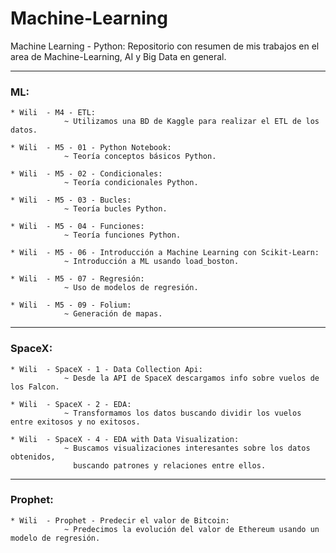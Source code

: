 # Machine-Learning

Machine Learning - Python:	Repositorio con resumen de mis trabajos en el area de Machine-Learning, AI y Big Data en general.
 
---
### ML:

	* Wili 	- M4 - ETL:
			 	~ Utilizamos una BD de Kaggle para realizar el ETL de los datos.
			
	* Wili 	- M5 - 01 - Python Notebook:
			 	~ Teoría conceptos básicos Python.
			
	* Wili 	- M5 - 02 - Condicionales:
			 	~ Teoría condicionales Python.
			
	* Wili 	- M5 - 03 - Bucles:
			 	~ Teoría bucles Python.
			
	* Wili 	- M5 - 04 - Funciones:
			 	~ Teoría funciones Python.
			
	* Wili 	- M5 - 06 - Introducción a Machine Learning con Scikit-Learn:
			 	~ Introducción a ML usando load_boston.
			
	* Wili 	- M5 - 07 - Regresión:
			 	~ Uso de modelos de regresión.
			
	* Wili 	- M5 - 09 - Folium:
			 	~ Generación de mapas.
			
---

### SpaceX:

	* Wili 	- SpaceX - 1 - Data Collection Api:
			 	~ Desde la API de SpaceX descargamos info sobre vuelos de los Falcon.
			
	* Wili 	- SpaceX - 2 - EDA:
			 	~ Transformamos los datos buscando dividir los vuelos entre exitosos y no exitosos.
			
	* Wili 	- SpaceX - 4 - EDA with Data Visualization:
			 	~ Buscamos visualizaciones interesantes sobre los datos obtenidos,
				  buscando patrones y relaciones entre ellos.
			

---	

### Prophet:

	* Wili 	- Prophet - Predecir el valor de Bitcoin:
				~ Predecimos la evolución del valor de Ethereum usando un modelo de regresión.
